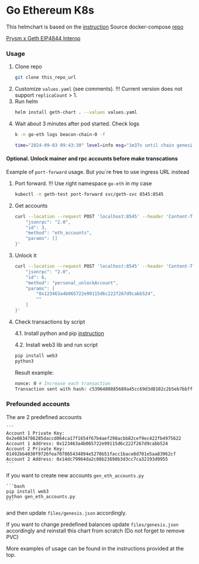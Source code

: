 # Go Ethereum K8s

This helmchart is based on the [instruction](https://docs.prylabs.network/docs/advanced/proof-of-stake-devnet)
Source docker-compose [repo](https://github.com/Offchainlabs/eth-pos-devnet)

[Prysm x Geth EIP4844 Interop](https://gist.github.com/terencechain/3e43cd7f99d69e311e00b04e712b3d5a#prysm-x-geth-eip4844-interop)

### Usage
1. Clone repo
    ```bash
    git clone this_repo_url    
    ```
2. Customize `values.yaml` (see comments). !!! Current version does not support `replicaCount` > 1.
3. Run helm
    ```bash
    helm install geth-chart . --values values.yaml
    ```
4. Wait about 3 minutes after pod started.
   Check logs
   ```bash
   k -n go-eth logs beacon-chain-0 -f

   time="2024-09-03 09:43:30" level=info msg="1m37s until chain genesis" genesisStateRoot=e0341e3784b5dd6ffce5c79f06b0060ae993a1502453881fee3085e76abe6849 genesisTime="2024-09-03 09:45:08 +0000 UTC" genesisValidators=64 prefix=slotutil
   ```
#### Optional. Unlock mainer and rpc accounts before make transcations
Example of `port-forward` usage. But you`re free to use ingress URL instead
1. Port forward. !!! Use right namespace `go-eth` in my case
    ```bash
    kubectl -n geth-test port-forward svc/geth-svc 8545:8545
    ```
2. Get accounts
    ```bash
    curl --location --request POST 'localhost:8545' --header 'Content-Type: application/json' --data-raw '{
        "jsonrpc": "2.0",
        "id": 3,
        "method": "eth_accounts",
        "params": []
    }'
    ```
3. Unlock it
    ```bash
    curl --location --request POST 'localhost:8545' --header 'Content-Type: application/json' --data-raw '{
        "jsonrpc": "2.0",
        "id": 6,
        "method": "personal_unlockAccount",
        "params": [
            "0x123463a4b065722e99115d6c222f267d9cabb524",
            ""
        ]
    }'
    ```
4. Check transactions by script

    4.1. Install  python and pip [instruction](https://linuxize.com/post/how-to-install-pip-on-ubuntu-20.04/)

    4.2. Install web3 lib and run script
    ```bash
    pip install web3
    python3 
    ```
    Result example:
    ```bash
    nonce: 0 # Increase each transaction
    Transaction sent with hash: c5396480885689a45cc69d3d8102c2b5eb7bbff8ce3b013f8cf23e78addd99fa
    ```

### Prefounded accounts
The are 2 predefined accounts

    ```
    Account 1 Private Key: 0x2e0834786285daccd064ca17f1654f67b4aef298acbb82cef9ec422fb4975622
    Account 1 Address: 0x123463a4b065722e99115d6c222f267d9cabb524
    Account 2 Private Key: 01492bb4030f9726fea707865434894e5270b51facc1bace8d701e5aa83962cf
    Account 2 Address: 0x14dc79964da2c08b23698b3d3cc7ca32193d9955
    ```

If you want to create new accounts `gen_eth_accounts.py`

    ```bash
    pip install web3
    python gen_eth_accounts.py
    ```
and then update `files/genesis.json` accordingly.

If you want to change predefined balances update `files/genesis.json` accordingly and reinstall this chart from scratch (Do not forget to remove PVC)

More examples of usage can be found in the instructions provided at the top.